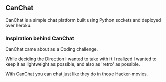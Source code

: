 ## CanChat

CanChat is a simple chat platform built using Python sockets and deployed over heroku.

### Inspiration behind CanChat

CanChat came about as a Coding challenge.

While deciding the Direction I wanted to take with it I realized I wanted to
keep it as lightweight as possible, and also as 'retro' as possible.

With CanChat you can chat just like they do in those Hacker-movies.

